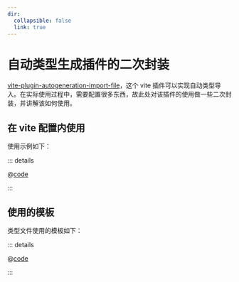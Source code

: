```yaml
---
dir:
  collapsible: false
  link: true
---
```


# 自动类型生成插件的二次封装

[vite-plugin-autogeneration-import-file](https://github.com/yuntian001/vite-plugin-autogeneration-import-file)，这个 vite 插件可以实现自动类型导入。在实际使用过程中，需要配置很多东西，故此处对该插件的使用做一些二次封装，并讲解该如何使用。

## 在 vite 配置内使用

使用示例如下：

::: details

@[code](./tests/vite.config.ts)

:::

## 使用的模板

类型文件使用的模板如下：

::: details

@[code](./template/components.template.ts)

:::
